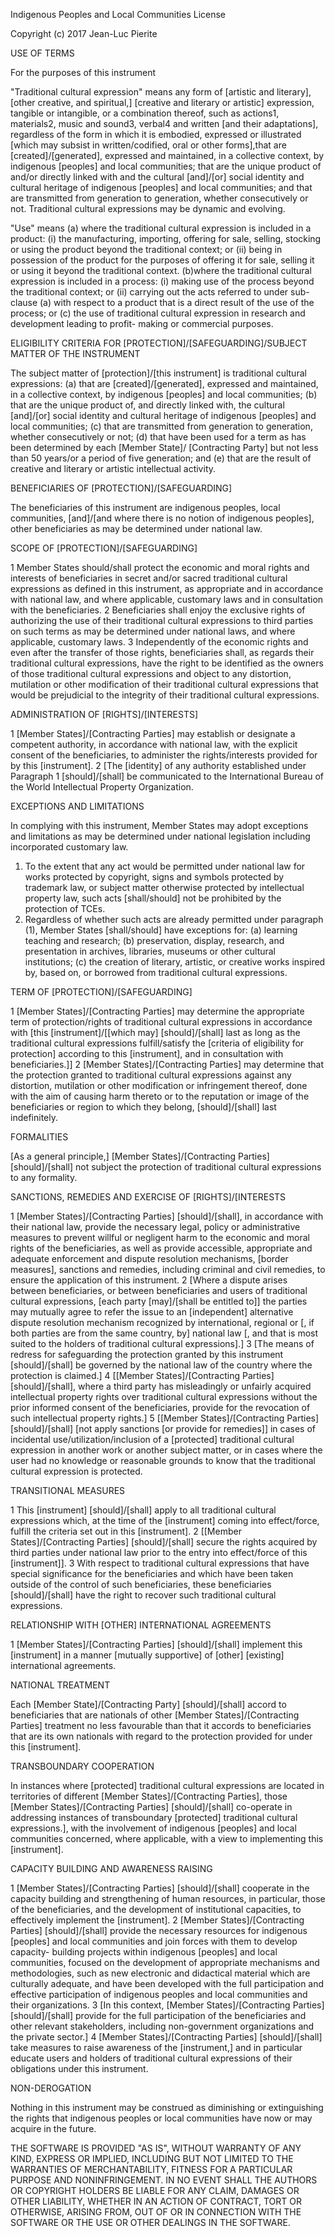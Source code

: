 Indigenous Peoples and Local Communities License

Copyright (c) 2017 Jean-Luc Pierite

USE OF TERMS

For the purposes of this instrument

"Traditional cultural expression" means any form of [artistic and literary], [other creative, and spiritual,] [creative and literary or artistic] expression, tangible or intangible, or a combination thereof, such as actions1, materials2, music and sound3, verbal4 and written [and their adaptations], regardless of the form in which it is embodied, expressed or illustrated [which may subsist in written/codified, oral or other forms],that are [created]/[generated], expressed and maintained, in a collective context, by indigenous [peoples] and local communities; that are the unique product of and/or directly linked with and the cultural [and]/[or] social identity and cultural heritage of indigenous [peoples] and local communities; and that are transmitted from generation to generation, whether consecutively or not. Traditional cultural expressions may be dynamic and evolving.

"Use" means
(a) where the traditional cultural expression is included in a product:
(i) the manufacturing, importing, offering for sale, selling, stocking or using the product beyond the traditional context; or
(ii) being in possession of the product for the purposes of offering it for sale, selling it or using it beyond the traditional context.
(b)where the traditional cultural expression is included in a process:
(i) making use of the process beyond the traditional context; or
(ii) carrying out the acts referred to under sub-clause (a) with respect to a product that is a direct result of the use of the process; or
(c) the use of traditional cultural expression in research and development leading to profit- making or commercial purposes.

ELIGIBILITY CRITERIA FOR [PROTECTION]/[SAFEGUARDING]/SUBJECT MATTER OF THE INSTRUMENT

The subject matter of [protection]/[this instrument] is traditional cultural expressions:
(a) that are [created]/[generated], expressed and maintained, in a collective context, by indigenous [peoples] and local communities;
(b) that are the unique product of, and directly linked with, the cultural [and]/[or] social identity and cultural heritage of indigenous [peoples] and local communities;
(c) that are transmitted from generation to generation, whether consecutively or not;
(d) that have been used for a term as has been determined by each [Member State]/ [Contracting Party] but not less than 50 years/or a period of five generation; and
(e) that are the result of creative and literary or artistic intellectual activity.

BENEFICIARIES OF [PROTECTION]/[SAFEGUARDING]

The beneficiaries of this instrument are indigenous peoples, local communities, [and]/[and where there is no notion of indigenous peoples], other beneficiaries as may be determined under national law.

SCOPE OF [PROTECTION]/[SAFEGUARDING]

1 Member States should/shall protect the economic and moral rights and interests of beneficiaries in secret and/or sacred traditional cultural expressions as defined in this instrument, as appropriate and in accordance with national law, and where applicable, customary laws and in consultation with the beneficiaries.
2 Beneficiaries shall enjoy the exclusive rights of authorizing the use of their traditional cultural expressions to third parties on such terms as may be determined under national laws, and where applicable, customary laws.
3 Independently of the economic rights and even after the transfer of those rights, beneficiaries shall, as regards their traditional cultural expressions, have the right to be identified as the owners of those traditional cultural expressions and object to any distortion, mutilation or other modification of their traditional cultural expressions that would be prejudicial to the integrity of their traditional cultural expressions.

ADMINISTRATION OF [RIGHTS]/[INTERESTS]

1 [Member States]/[Contracting Parties] may establish or designate a competent authority, in accordance with national law, with the explicit consent of the beneficiaries, to administer the rights/interests provided for by this [instrument].
2 [The [identity] of any authority established under Paragraph 1 [should]/[shall] be communicated to the International Bureau of the World Intellectual Property Organization.

EXCEPTIONS AND LIMITATIONS

In complying with this instrument, Member States may adopt exceptions and limitations as may be determined under national legislation including incorporated customary law.
1. To the extent that any act would be permitted under national law for works protected by copyright, signs and symbols protected by trademark law, or subject matter otherwise protected by intellectual property law, such acts [shall/should] not be prohibited by the protection of TCEs.
2. Regardless of whether such acts are already permitted under paragraph (1), Member States [shall/should] have exceptions for:
(a) learning teaching and research;
(b) preservation, display, research, and presentation in archives, libraries, museums or
other cultural institutions;
(c) the creation of literary, artistic, or creative works inspired by, based on, or borrowed from
traditional cultural expressions.

TERM OF [PROTECTION]/[SAFEGUARDING]

1 [Member States]/[Contracting Parties] may determine the appropriate term of protection/rights of traditional cultural expressions in accordance with [this [instrument]/[[which may] [should]/[shall] last as long as the traditional cultural expressions fulfill/satisfy the [criteria of eligibility for protection] according to this [instrument], and in consultation with beneficiaries.]]
2 [Member States]/[Contracting Parties] may determine that the protection granted to traditional cultural expressions against any distortion, mutilation or other modification or infringement thereof, done with the aim of causing harm thereto or to the reputation or image of the beneficiaries or region to which they belong, [should]/[shall] last indefinitely.

FORMALITIES

[As a general principle,] [Member States]/[Contracting Parties] [should]/[shall] not subject the protection of traditional cultural expressions to any formality.

SANCTIONS, REMEDIES AND EXERCISE OF [RIGHTS]/[INTERESTS

1 [Member States]/[Contracting Parties] [should]/[shall], in accordance with their national law, provide the necessary legal, policy or administrative measures to prevent willful or negligent harm to the economic and moral rights of the beneficiaries, as well as provide accessible, appropriate and adequate enforcement and dispute resolution mechanisms, [border measures], sanctions and remedies, including criminal and civil remedies, to ensure the application of this instrument.
2 [Where a dispute arises between beneficiaries, or between beneficiaries and users of traditional cultural expressions, [each party [may]/[shall be entitled to]] the parties may mutually agree to refer the issue to an [independent] alternative dispute resolution mechanism recognized by international, regional or [, if both parties are from the same country, by] national law [, and that is most suited to the holders of traditional cultural expressions].]
3 [The means of redress for safeguarding the protection granted by this instrument [should]/[shall] be governed by the national law of the country where the protection is claimed.]
4 [[Member States]/[Contracting Parties] [should]/[shall], where a third party has misleadingly or unfairly acquired intellectual property rights over traditional cultural expressions without the prior informed consent of the beneficiaries, provide for the revocation of such intellectual property rights.]
5 [[Member States]/[Contracting Parties] [should]/[shall] [not apply sanctions [or provide for remedies]] in cases of incidental use/utilization/inclusion of a [protected] traditional cultural expression in another work or another subject matter, or in cases where the user had no knowledge or reasonable grounds to know that the traditional cultural expression is protected.

TRANSITIONAL MEASURES

1 This [instrument] [should]/[shall] apply to all traditional cultural expressions which, at the time of the [instrument] coming into effect/force, fulfill the criteria set out in this [instrument].
2 [[Member States]/[Contracting Parties] [should]/[shall] secure the rights acquired by third parties under national law prior to the entry into effect/force of this [instrument]].
3 With respect to traditional cultural expressions that have special significance for the beneficiaries and which have been taken outside of the control of such beneficiaries, these beneficiaries [should]/[shall] have the right to recover such traditional cultural expressions.

RELATIONSHIP WITH [OTHER] INTERNATIONAL AGREEMENTS

1 [Member States]/[Contracting Parties] [should]/[shall] implement this [instrument] in a manner [mutually supportive] of [other] [existing] international agreements.

NATIONAL TREATMENT

Each [Member State]/[Contracting Party] [should]/[shall] accord to beneficiaries that are nationals of other [Member States]/[Contracting Parties] treatment no less favourable than that it accords to beneficiaries that are its own nationals with regard to the protection provided for under this [instrument].

TRANSBOUNDARY COOPERATION

In instances where [protected] traditional cultural expressions are located in territories of different [Member States]/[Contracting Parties], those [Member States]/[Contracting Parties] [should]/[shall] co-operate in addressing instances of transboundary [protected] traditional cultural expressions.], with the involvement of indigenous [peoples] and local communities concerned, where applicable, with a view to implementing this [instrument].

CAPACITY BUILDING AND AWARENESS RAISING

1 [Member States]/[Contracting Parties] [should]/[shall] cooperate in the capacity building and strengthening of human resources, in particular, those of the beneficiaries, and the development of institutional capacities, to effectively implement the [instrument].
2 [Member States]/[Contracting Parties] [should]/[shall] provide the necessary resources for indigenous [peoples] and local communities and join forces with them to develop capacity- building projects within indigenous [peoples] and local communities, focused on the development of appropriate mechanisms and methodologies, such as new electronic and didactical material which are culturally adequate, and have been developed with the full participation and effective participation of indigenous peoples and local communities and their organizations.
3 [In this context, [Member States]/[Contracting Parties] [should]/[shall] provide for the full participation of the beneficiaries and other relevant stakeholders, including non-government organizations and the private sector.]
4 [Member States]/[Contracting Parties] [should]/[shall] take measures to raise awareness of the [instrument,] and in particular educate users and holders of traditional cultural expressions of their obligations under this instrument.

NON-DEROGATION

Nothing in this instrument may be construed as diminishing or extinguishing the rights that indigenous peoples or local communities have now or may acquire in the future.

THE SOFTWARE IS PROVIDED "AS IS", WITHOUT WARRANTY OF ANY KIND, EXPRESS OR
IMPLIED, INCLUDING BUT NOT LIMITED TO THE WARRANTIES OF MERCHANTABILITY,
FITNESS FOR A PARTICULAR PURPOSE AND NONINFRINGEMENT. IN NO EVENT SHALL THE
AUTHORS OR COPYRIGHT HOLDERS BE LIABLE FOR ANY CLAIM, DAMAGES OR OTHER
LIABILITY, WHETHER IN AN ACTION OF CONTRACT, TORT OR OTHERWISE, ARISING FROM,
OUT OF OR IN CONNECTION WITH THE SOFTWARE OR THE USE OR OTHER DEALINGS IN THE
SOFTWARE.
